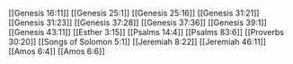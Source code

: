 [[Genesis 16:11]]
[[Genesis 25:1]]
[[Genesis 25:16]]
[[Genesis 31:21]]
[[Genesis 31:23]]
[[Genesis 37:28]]
[[Genesis 37:36]]
[[Genesis 39:1]]
[[Genesis 43:11]]
[[Esther 3:15]]
[[Psalms 14:4]]
[[Psalms 83:6]]
[[Proverbs 30:20]]
[[Songs of Solomon 5:1]]
[[Jeremiah 8:22]]
[[Jeremiah 46:11]]
[[Amos 6:4]]
[[Amos 6:6]]
